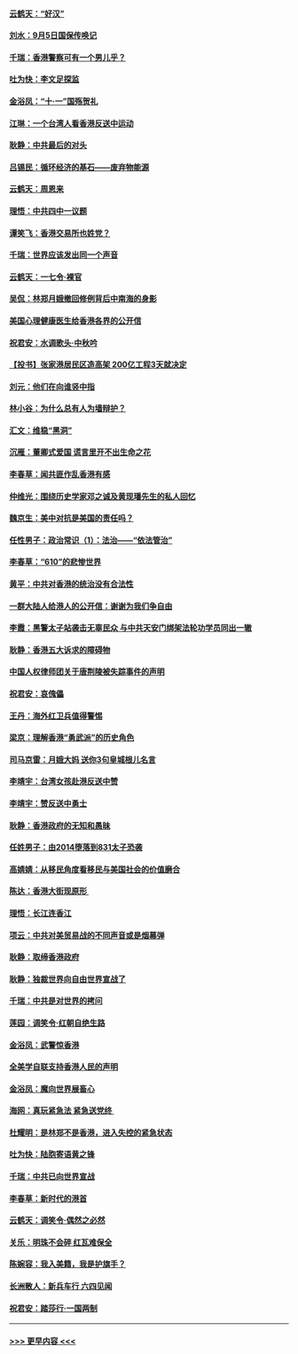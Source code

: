 #### [云鹤天：“好汉”](../pages/nsc993/n11513536.md?t=09111611) 
#### [刘水：9月5日国保传唤记](../pages/nsc993/n11513460.md?t=09111611) 
#### [千瑞：香港警察可有一个男儿乎？](../pages/nsc993/n11513109.md?t=09111611) 
#### [吐为快：李文足探监](../pages/nsc993/n11509622.md?t=09111611) 
#### [金浴凤：“十‧一”国殇贺礼](../pages/nsc993/n11509593.md?t=09111611) 
#### [江琳：一个台湾人看香港反送中运动](../pages/nsc993/n11509211.md?t=09111611) 
#### [耿静：中共最后的对头](../pages/nsc993/n11508308.md?t=09111611) 
#### [吕锡民：循环经济的基石——废弃物能源](../pages/nsc993/n11508212.md?t=09111611) 
#### [云鹤天：周恩来](../pages/nsc993/n11508055.md?t=09111611) 
#### [理悟：中共四中一议题](../pages/nsc993/n11507782.md?t=09111611) 
#### [谭笑飞：香港交易所也姓党？](../pages/nsc993/n11507753.md?t=09111611) 
#### [千瑞：世界应该发出同一个声音](../pages/nsc993/n11507290.md?t=09111611) 
#### [云鹤天：一七令‧裸官](../pages/nsc993/n11507177.md?t=09111611) 
#### [吴侃：林郑月娥撤回修例背后中南海的身影](../pages/nsc993/n11506876.md?t=09111611) 
#### [美国心理健康医生给香港各界的公开信](../pages/nsc993/n11506809.md?t=09111611) 
#### [祝君安：水调歌头‧中秋吟](../pages/nsc993/n11506758.md?t=09111611) 
#### [【投书】张家港居民区造高架 200亿工程3天就决定](../pages/nsc993/n11506682.md?t=09111611) 
#### [刘元：他们在向谁竖中指](../pages/nsc993/n11505384.md?t=09111611) 
#### [林小谷：为什么总有人为墙辩护？](../pages/nsc993/n11505226.md?t=09111611) 
#### [汇文：维稳“黑洞”](../pages/nsc993/n11504347.md?t=09111611) 
#### [沉雁：董卿式爱国 谎言里开不出生命之花](../pages/nsc993/n11503215.md?t=09111611) 
#### [李春草：闻共匪作乱香港有感](../pages/nsc993/n11503072.md?t=09111611) 
#### [仲维光：围绕历史学家邓之诚及黄现璠先生的私人回忆](../pages/nsc993/n11501330.md?t=09111611) 
#### [魏京生：美中对抗是美国的责任吗？](../pages/nsc993/n11500723.md?t=09111611) 
#### [任性男子：政治常识（1）：法治——“依法管治”](../pages/nsc993/n11500791.md?t=09111611) 
#### [李春草：“610”的悲惨世界](../pages/nsc993/n11501141.md?t=09111611) 
#### [黄平：中共对香港的统治没有合法性](../pages/nsc993/n11499473.md?t=09111611) 
#### [一群大陆人给港人的公开信：谢谢为我们争自由](../pages/nsc993/n11500402.md?t=09111611) 
#### [李霞：黑警太子站袭击无辜民众 与中共天安门绑架法轮功学员同出一辙](../pages/nsc993/n11499805.md?t=09111611) 
#### [耿静：香港五大诉求的障碍物](../pages/nsc993/n11497578.md?t=09111611) 
#### [中国人权律师团关于唐荆陵被失踪事件的声明](../pages/nsc993/n11500014.md?t=09111611) 
#### [祝君安：哀傀儡](../pages/nsc993/n11499776.md?t=09111611) 
#### [王丹：海外红卫兵值得警惕](../pages/nsc993/n11498138.md?t=09111611) 
#### [梁京：理解香港“勇武派”的历史角色](../pages/nsc993/n11498006.md?t=09111611) 
#### [司马京雷：月娥大妈  送你3句皇城根儿名言](../pages/nsc993/n11497885.md?t=09111611) 
#### [李靖宇：台湾女孩赴港反送中赞](../pages/nsc993/n11497721.md?t=09111611) 
#### [李靖宇：赞反送中勇士](../pages/nsc993/n11497452.md?t=09111611) 
#### [耿静：香港政府的无知和愚昧](../pages/nsc993/n11494238.md?t=09111611) 
#### [任姓男子：由2014堕落到831太子恐袭](../pages/nsc993/n11496683.md?t=09111611) 
#### [高婧婧：从移民角度看移民与美国社会的价值磨合](../pages/nsc993/n11495757.md?t=09111611) 
#### [陈达：香港大街现原形 ](../pages/nsc993/n11495441.md?t=09111611) 
#### [理悟：长江连香江](../pages/nsc993/n11495377.md?t=09111611) 
#### [项云：中共对美贸易战的不同声音或是烟幕弹](../pages/nsc993/n11494929.md?t=09111611) 
#### [耿静：取缔香港政府](../pages/nsc993/n11494218.md?t=09111611) 
#### [耿静：独裁世界向自由世界宣战了](../pages/nsc993/n11494190.md?t=09111611) 
#### [千瑞：中共是对世界的拷问](../pages/nsc993/n11493021.md?t=09111611) 
#### [莲园：调笑令‧红朝自绝生路](../pages/nsc993/n11493011.md?t=09111611) 
#### [金浴凤：武警惊香港](../pages/nsc993/n11492994.md?t=09111611) 
#### [全美学自联支持香港人民的声明](../pages/nsc993/n11492630.md?t=09111611) 
#### [金浴凤：魔向世界展畜心](../pages/nsc993/n11492599.md?t=09111611) 
#### [海网：真玩紧急法 紧急送党终 ](../pages/nsc993/n11492535.md?t=09111611) 
#### [杜耀明：是林郑不是香港，进入失控的紧急状态](../pages/nsc993/n11491420.md?t=09111611) 
#### [吐为快：陆胞寄语黄之锋](../pages/nsc993/n11491117.md?t=09111611) 
#### [千瑞：中共已向世界宣战](../pages/nsc993/n11490123.md?t=09111611) 
#### [李春草：新时代的港首](../pages/nsc993/n11489864.md?t=09111611) 
#### [云鹤天：调笑令·偶然之必然](../pages/nsc993/n11489701.md?t=09111611) 
#### [关乐：明珠不会碎 红瓦难保全](../pages/nsc993/n11489647.md?t=09111611) 
#### [陈婉容：我入美籍，我是护旗手？](../pages/nsc993/n11487908.md?t=09111611) 
#### [长洲散人：新兵车行 六四见闻](../pages/nsc993/n11487729.md?t=09111611) 
#### [祝君安：踏莎行‧一国两制](../pages/nsc993/n11487699.md?t=09111611) 

----
#### [ >>> 更早内容 <<< ](../indexes/nsc993-earlier.md)
